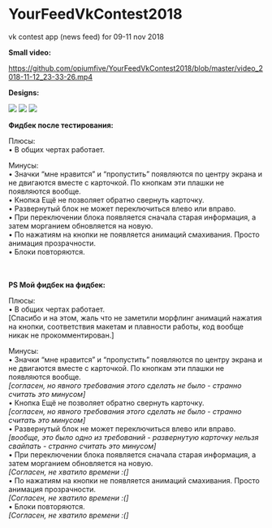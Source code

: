 # YourFeedVkContest2018
vk contest app (news feed) for 09-11 nov 2018

<b>Small video:</b> 

https://github.com/opiumfive/YourFeedVkContest2018/blob/master/video_2018-11-12_23-33-26.mp4

<b>Designs:</b>

<img src="https://github.com/opiumfive/YourFeedVkContest2018/blob/master/VK%20Mobile%20Challenge1.png?raw=true"/>

<img src="https://github.com/opiumfive/YourFeedVkContest2018/blob/master/VK%20Mobile%20Challenge2.png?raw=true"/>

<img src="https://github.com/opiumfive/YourFeedVkContest2018/blob/master/VK%20Mobile%20Challenge3.png?raw=true"/>


<b>Фидбек после тестирования:</b>

Плюсы: </br>
• В общих чертах работает.

Минусы:</br>
• Значки “мне нравится” и “пропустить” появляются по центру экрана и не двигаются вместе с карточкой. По кнопкам эти плашки не появляются вообще.</br>
• Кнопка Ещё не позволяет обратно свернуть карточку.</br>
• Развернутый блок не может переключиться влево или вправо.</br> 
• При переключении блока появляется сначала старая информация, а затем морганием обновляется на новую.</br> 
• По нажатиям на кнопки не появляется анимаций смахивания. Просто анимация прозрачности.</br> 
• Блоки повторяются.</br>

</br>
</br>
<b>PS Мой фидбек на фидбек:</b>

Плюсы:</br>
• В общих чертах работает.</br> 
[Спасибо и на этом, жаль что не заметили морфлинг анимаций нажатия на кнопки, соответствия макетам и плавности работы, код вообще никак не прокомментирован.]

Минусы:</br>
• Значки “мне нравится” и “пропустить” появляются по центру экрана и не двигаются вместе с карточкой. По кнопкам эти плашки не появляются вообще.</br> 
<i>[согласен, но явного требования этого сделать не было - странно считать это минусом]</i></br>
• Кнопка Ещё не позволяет обратно свернуть карточку.</br>
<i>[согласен, но явного требования этого сделать не было - странно считать это минусом]</i></br>
• Развернутый блок не может переключиться влево или вправо.</br> 
<i>[вообще, это было одно из требований - развернутую карточку нельзя свайпать - странно считать это минусом]</i></br>
• При переключении блока появляется сначала старая информация, а затем морганием обновляется на новую.</br> 
<i>[Согласен, не хватило времени :(]</i></br>
• По нажатиям на кнопки не появляется анимаций смахивания. Просто анимация прозрачности.</br> 
<i>[Согласен, не хватило времени :(]</i></br>
• Блоки повторяются.</br> 
<i>[Согласен, не хватило времени :(]</i></br>
